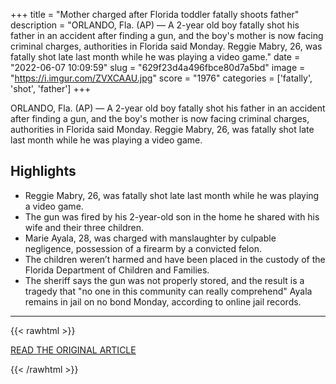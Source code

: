 +++
title = "Mother charged after Florida toddler fatally shoots father"
description = "ORLANDO, Fla. (AP) —  A 2-year old boy fatally shot his father in an accident after finding a gun, and the boy's mother is now facing criminal charges, authorities in Florida said Monday. Reggie Mabry, 26, was fatally shot late last month while he was playing a video game."
date = "2022-06-07 10:09:59"
slug = "629f23d4a496fbce80d7a5bd"
image = "https://i.imgur.com/ZVXCAAU.jpg"
score = "1976"
categories = ['fatally', 'shot', 'father']
+++

ORLANDO, Fla. (AP) —  A 2-year old boy fatally shot his father in an accident after finding a gun, and the boy's mother is now facing criminal charges, authorities in Florida said Monday. Reggie Mabry, 26, was fatally shot late last month while he was playing a video game.

## Highlights

- Reggie Mabry, 26, was fatally shot late last month while he was playing a video game.
- The gun was fired by his 2-year-old son in the home he shared with his wife and their three children.
- Marie Ayala, 28, was charged with manslaughter by culpable negligence, possession of a firearm by a convicted felon.
- The children weren’t harmed and have been placed in the custody of the Florida Department of Children and Families.
- The sheriff says the gun was not properly stored, and the result is a tragedy that "no one in this community can really comprehend" Ayala remains in jail on no bond Monday, according to online jail records.

---

{{< rawhtml >}}
  <p class="article-category">
    <a target="_blank" href="https://apnews.com/article/orlando-florida-john-mina-games-cb4c02de447f90b8a4228ec741d1bb22">READ THE ORIGINAL ARTICLE</a>
  </p>
{{< /rawhtml >}}
